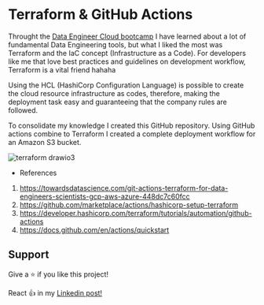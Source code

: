 # Terraform & GitHub Actions

Throught the [Data Engineer Cloud bootcamp](https://github.com/mascalmeida/bootcamp-xpe-data-eng-cloud) I have learned about a lot of fundamental Data Engineering tools, but what I liked the most was Terraform and the IaC concept (Infrastructure as a Code). For developers like me that love best practices and guidelines on development workflow, Terraform is a vital friend hahaha

Using the HCL (HashiCorp Configuration Language) is possible to create the cloud resource infrastructure as codes, therefore, making the deployment task easy and guaranteeing that the company rules are followed.

To consolidate my knowledge I created this GitHub repository. Using GitHub actions combine to Terraform I created a complete deployment workflow for an Amazon S3 bucket.

![terraform drawio3](https://user-images.githubusercontent.com/48625700/200144606-47676be5-1660-494c-8ea0-e9989bafa7a6.png)

- References
1. https://towardsdatascience.com/git-actions-terraform-for-data-engineers-scientists-gcp-aws-azure-448dc7c60fcc
2. https://github.com/marketplace/actions/hashicorp-setup-terraform
3. https://developer.hashicorp.com/terraform/tutorials/automation/github-actions
4. https://docs.github.com/en/actions/quickstart

## Support

Give a ⭐️ if you like this project!

React 👍 in my [Linkedin post!](https://www.linkedin.com/posts/lucas-mascarenhas_python-docker-mysql-activity-6980180488736935937-aXbK/)

